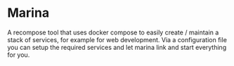 # Marina
A recompose tool that uses docker compose to easily create / maintain a stack of services, for example for web development.
Via a configuration file you can setup the required services and let marina link and start everything for you.
